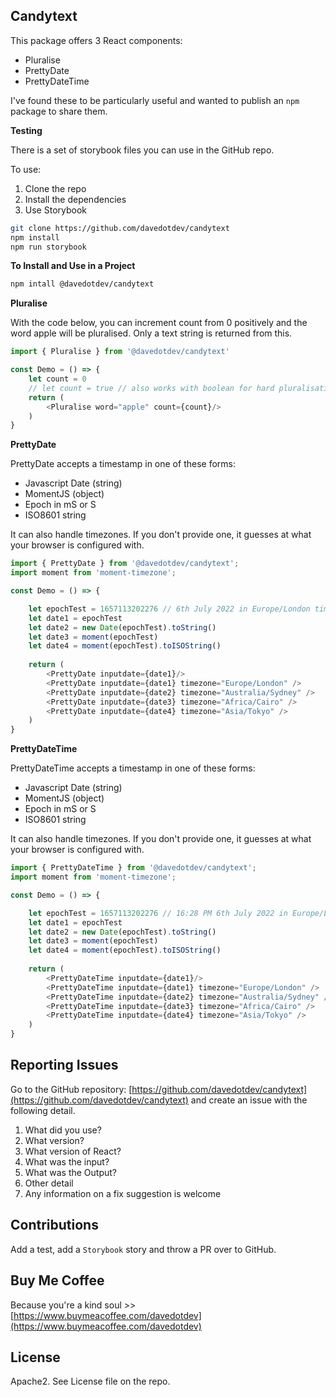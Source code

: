 ## Candytext

This package offers 3 React components:

- Pluralise
- PrettyDate
- PrettyDateTime

I've found these to be particularly useful and wanted to publish an `npm` package to share them.

__Testing__

There is a set of storybook files you can use in the GitHub repo.

To use:

1.  Clone the repo
2.  Install the dependencies
3.  Use Storybook

```bash
git clone https://github.com/davedotdev/candytext
npm install
npm run storybook
```

__To Install and Use in a Project__

```bash
npm intall @davedotdev/candytext
```

__Pluralise__

With the code below, you can increment count from 0 positively and the word apple will be pluralised.
Only a text string is returned from this.

```javascript
import { Pluralise } from '@davedotdev/candytext'

const Demo = () => {
    let count = 0
    // let count = true // also works with boolean for hard pluralisation
    return (
        <Pluralise word="apple" count={count}/>
    )
}
```

__PrettyDate__

PrettyDate accepts a timestamp in one of these forms:

- Javascript Date (string)
- MomentJS (object)
- Epoch in mS or S
- ISO8601 string

It can also handle timezones. If you don't provide one, it guesses at what your browser is configured with.

```javascript
import { PrettyDate } from '@davedotdev/candytext';
import moment from 'moment-timezone';

const Demo = () => {

    let epochTest = 1657113202276 // 6th July 2022 in Europe/London time
    let date1 = epochTest
    let date2 = new Date(epochTest).toString()
    let date3 = moment(epochTest)
    let date4 = moment(epochTest).toISOString()
    
    return (
        <PrettyDate inputdate={date1}/>
        <PrettyDate inputdate={date1} timezone="Europe/London" />
        <PrettyDate inputdate={date2} timezone="Australia/Sydney" />
        <PrettyDate inputdate={date3} timezone="Africa/Cairo" />
        <PrettyDate inputdate={date4} timezone="Asia/Tokyo" />
    )
}
```

__PrettyDateTime__

PrettyDateTime accepts a timestamp in one of these forms:

- Javascript Date (string)
- MomentJS (object)
- Epoch in mS or S
- ISO8601 string

It can also handle timezones. If you don't provide one, it guesses at what your browser is configured with.

```javascript
import { PrettyDateTime } from '@davedotdev/candytext';
import moment from 'moment-timezone';

const Demo = () => {

    let epochTest = 1657113202276 // 16:28 PM 6th July 2022 in Europe/London time
    let date1 = epochTest
    let date2 = new Date(epochTest).toString()
    let date3 = moment(epochTest)
    let date4 = moment(epochTest).toISOString()
    
    return (
        <PrettyDateTime inputdate={date1}/>
        <PrettyDateTime inputdate={date1} timezone="Europe/London" />
        <PrettyDateTime inputdate={date2} timezone="Australia/Sydney" />
        <PrettyDateTime inputdate={date3} timezone="Africa/Cairo" />
        <PrettyDateTime inputdate={date4} timezone="Asia/Tokyo" />
    )
}
```

## Reporting Issues

Go to the GitHub repository: [https://github.com/davedotdev/candytext](https://github.com/davedotdev/candytext) and create an issue with the following detail.

1.  What did you use?
2.  What version?
3.  What version of React?
4.  What was the input?
5.  What was the Output?
6.  Other detail
7.  Any information on a fix suggestion is welcome

## Contributions

Add a test, add a `Storybook` story and throw a PR over to GitHub.

## Buy Me Coffee

Because you're a kind soul >> [https://www.buymeacoffee.com/davedotdev](https://www.buymeacoffee.com/davedotdev)

## License

Apache2. See License file on the repo.